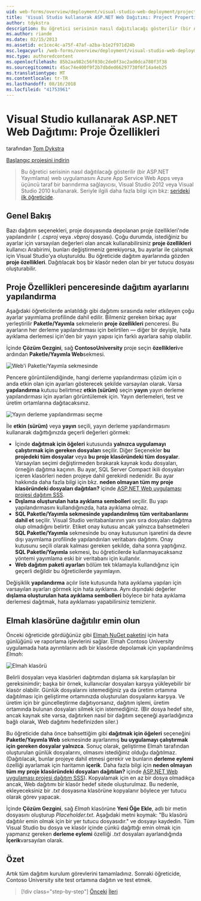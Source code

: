 ```yaml
---
uid: web-forms/overview/deployment/visual-studio-web-deployment/project-properties
title: 'Visual Studio kullanarak ASP.NET Web Dağıtımı: Project Properties | Microsoft Docs'
author: tdykstra
description: Bu öğretici serisinin nasıl dağıtılacağı gösterilir (bir ASP.NET Yayımlama) web uygulamasını Azure App Service Web Apps veya bir üçüncü taraf barındırma sağlayıcı tarafından usin...
ms.author: riande
ms.date: 02/15/2013
ms.assetid: ec1cec4c-a75f-47af-a2ba-b1e2f971d24b
msc.legacyurl: /web-forms/overview/deployment/visual-studio-web-deployment/project-properties
msc.type: authoredcontent
ms.openlocfilehash: 85b2aa982c56f030c2de0f3ac2ad0dca780f3f38
ms.sourcegitcommit: 45ac74e400f9f2b7dbded66297730f6f14a4eb25
ms.translationtype: MT
ms.contentlocale: tr-TR
ms.lasthandoff: 08/16/2018
ms.locfileid: "41753961"
---
```

<a name="aspnet-web-deployment-using-visual-studio-project-properties"></a>Visual Studio kullanarak ASP.NET Web Dağıtımı: Proje Özellikleri
====================
tarafından [Tom Dykstra](https://github.com/tdykstra)

[Başlangıç projesini indirin](http://go.microsoft.com/fwlink/p/?LinkId=282627)

> Bu öğretici serisinin nasıl dağıtılacağı gösterilir (bir ASP.NET Yayımlama) web uygulamasını Azure App Service Web Apps veya üçüncü taraf bir barındırma sağlayıcısı, Visual Studio 2012 veya Visual Studio 2010 kullanarak. Seriyle ilgili daha fazla bilgi için bkz: [serideki ilk öğreticide](introduction.md).


## <a name="overview"></a>Genel Bakış

Bazı dağıtım seçenekleri, proje dosyasında depolanan proje özellikleri'nde yapılandırılır ( *.csproj* veya *.vbproj* dosyası). Çoğu durumda, istediğiniz bu ayarlar için varsayılan değerleri olan ancak kullanabilirsiniz **proje özellikleri** kullanıcı Arabirimi, bunları değiştirmeniz gerekiyorsa, bu ayarlar ile çalışmak için Visual Studio'ya oluşturuldu. Bu öğreticide dağıtım ayarlarında gözden **proje özellikleri**. Dağıtılacak boş bir klasör neden olan bir yer tutucu dosyası oluşturabilir.

## <a name="configure-deployment-settings-in-the-project-properties-window"></a>Proje Özellikleri penceresinde dağıtım ayarlarını yapılandırma

Aşağıdaki öğreticilerde anlatıldığı gibi dağıtımı sırasında neler etkileyen çoğu ayarlar yayımlama profilinde dahil edilir. Bilmeniz gereken birkaç ayar yerleştirilir **Paketle/Yayımla** sekmelerin **proje özellikleri** penceresi. Bu ayarların her derleme yapılandırması için belirtilen — diğer bir deyişle, hata ayıklama derlemesi için'den bir yayın yapısı için farklı ayarlara sahip olabilir.

İçinde **Çözüm Gezgini**, sağ **ContosoUniversity** proje seçin **özellikleri**ve ardından **Paketle/Yayımla Web**sekmesi.

![Web'i Paketle/Yayımla sekmesinde](project-properties/_static/image1.png)

Pencere görüntülendiğinde, hangi derleme yapılandırması çözüm için o anda etkin olan için ayarları gösterecek şekilde varsayılan olarak. Varsa **yapılandırma** kutusu belirtmez **etkin (sürüm)** seçin **yayın** yayın derleme yapılandırması için ayarları görüntülemek için. Yayın derlemeleri, test ve üretim ortamlarına dağıtacaksınız.

![Yayın derleme yapılandırması seçme](project-properties/_static/image2.png)

İle **etkin (sürüm)** veya **yayın** seçili, yayın derleme yapılandırmasını kullanarak dağıttığınızda geçerli değerleri görmek:

- İçinde **dağıtmak için öğeleri** kutusunda **yalnızca uygulamayı çalıştırmak için gereken dosyaları** seçilir. Diğer Seçenekler **bu projedeki tüm dosyalar** veya **bu proje klasöründeki tüm dosyalar**. Varsayılan seçimi değiştirmeden bırakarak kaynak kodu dosyaları, örneğin dağıtma kaçının. Bu ayar, SQL Server Compact ikili dosyaları içeren klasörleri neden projeye dahil gerekirdi nedenidir. Bu ayar hakkında daha fazla bilgi için bkz. **neden olmayan tüm my proje klasöründeki dosyaları dağıtılan?** içinde [ASP.NET Web uygulaması projesi dağıtım SSS](https://msdn.microsoft.com/library/ee942158.aspx).
- **Dışlama oluşturulan hata ayıklama sembolleri** seçilir. Bu yapı yapılandırmasını kullandığınızda, hata ayıklama olmaz.
- **SQL Paketle/Yayımla sekmesinde yapılandırılmış tüm veritabanlarını dahil et** seçilir. Visual Studio veritabanlarının yanı sıra dosyaları dağıtma olup olmadığını belirtir. Etiket onay kutusu ancak yalnızca bahsetmeleri **SQL Paketle/Yayımla** sekmesinde bu onay kutusunun işaretini da devre dışı yayımlama profilinde yapılandırılan veritabanı dağıtımı. Onay kutusunu seçili olarak kalması gereken şekilde, daha sonra yaptığınız. **SQL Paketle/Yayımla** sekmesi, bu öğreticilerde kullanmayacaksanız yöntemi yayımlama eski bir veritabanı için kullanılır.
- **Web dağıtım paketi ayarları** bölüm tek tıklamayla kullandığınız için geçerli değildir bu öğreticilerde yayımlayın.

Değişiklik **yapılandırma** açılır liste kutusunda hata ayıklama yapıları için varsayılan ayarları görmek için hata ayıklama. Aynı dışındaki değerler **dışlama oluşturulan hata ayıklama sembolleri** böylece bir hata ayıklama derlemesi dağıtmak, hata ayıklaması yapabilirsiniz temizlenir.

## <a name="make-sure-that-the-elmah-folder-gets-deployed"></a>Elmah klasörüne dağıtılır emin olun

Önceki öğreticide gördüğünüz gibi [Elmah NuGet paketini](http://www.hanselman.com/blog/NuGetPackageOfTheWeek7ELMAHErrorLoggingModulesAndHandlersWithSQLServerCompact.aspx) için hata günlüğünü ve raporlama işlevlerini sağlar. Elmah Contoso University uygulamada hata ayrıntılarını adlı bir klasörde depolamak için yapılandırılmış *Elmah*:

![Elmah klasörü](project-properties/_static/image3.png)

Belirli dosyaları veya klasörleri dağıtımdan dışlama sık karşılaşılan bir gereksinimdir; başka bir örnek, kullanıcılar dosyaları karşıya yükleyebilir bir klasör olabilir. Günlük dosyalarını istemediğiniz ya da üretim ortamına dağıtılması için geliştirme ortamınızda oluşturulan dosyalarını karşıya. Ve üretim için bir güncelleştirme dağıtıyorsanız, dağıtım işlemi, üretim ortamında bulunan dosyaları silmek için istemediğiniz. (Bir dosya hedef site, ancak kaynak site varsa, dağıtırken nasıl bir dağıtım seçeneği ayarladığınıza bağlı olarak, Web dağıtımı hedefinizden siler.)

Bu öğreticide daha önce bahsettiğim gibi **dağıtmak için öğeleri** seçeneğini **Paketle/Yayımla Web** sekmesinde ayarlanmış **bu uygulamayı çalıştırmak için gereken dosyalar yalnızca**. Sonuç olarak, geliştirme Elmah tarafından oluşturulan günlük dosyalarını, olmasını istediğiniz olduğu dağıtılmaz. (Dağıtılacak, bunlar projeye dahil etmesi gerekir ve bunların **derleme eylemi** özelliği ayarlamak için haritamın **içerik**. Daha fazla bilgi için **neden olmayan tüm my proje klasöründeki dosyaları dağıtılan?** içinde [ASP.NET Web uygulaması projesi dağıtım SSS](https://msdn.microsoft.com/library/ee942158.aspx)). Kopyalamak için en az bir dosya olmadıkça ancak, Web dağıtımı bir klasör hedef sitede oluşturulmaz. Bu nedenle, ekleyeceksiniz bir *.txt* dosyasına klasörüne kopyalanır böylece yer tutucu olarak görev yapacak.

İçinde **Çözüm Gezgini**, sağ *Elmah* klasörüne **Yeni Öğe Ekle**, adlı bir metin dosyasını oluşturup *Placeholder.txt*. Aşağıdaki metni koymak: "Bu klasörü dağıtılır emin olmak için bir yer tutucu dosyasıdır." ve dosyayı kaydedin. Tüm Visual Studio bu dosya ve klasör içinde çünkü dağıttığı emin olmak için yapmanız gereken **derleme eylemi** özelliği *.txt* dosyaları ayarlandığında **İçerik**varsayılan olarak.

## <a name="summary"></a>Özet

Artık tüm dağıtım kurulum görevlerini tamamladınız. Sonraki öğreticide, Contoso University site test ortamına dağıtın ve test etmek.

> [!div class="step-by-step"]
> [Önceki](web-config-transformations.md)
> [İleri](deploying-to-iis.md)
